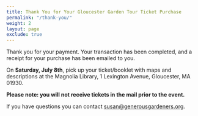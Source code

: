 ```yaml
---
title: Thank You for Your Gloucester Garden Tour Ticket Purchase
permalink: "/thank-you/"
weight: 2
layout: page
exclude: true
---
```


Thank you for your payment. Your transaction has been completed, and a receipt for your purchase has been emailed to you. 

On **Saturday, July 8th**, pick up your ticket/booklet with maps and descriptions at the Magnolia Library, 1 Lexington Avenue, Gloucester, MA 01930.

**Please note: you will not receive tickets in the mail prior to the event.**

If you have questions you can contact [susan@generousgardeners.org](mailto:susan@generousgardeners.com).
